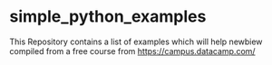 # simple_python_examples

This Repository contains a list of examples which will help newbiew compiled from a free course from https://campus.datacamp.com/

